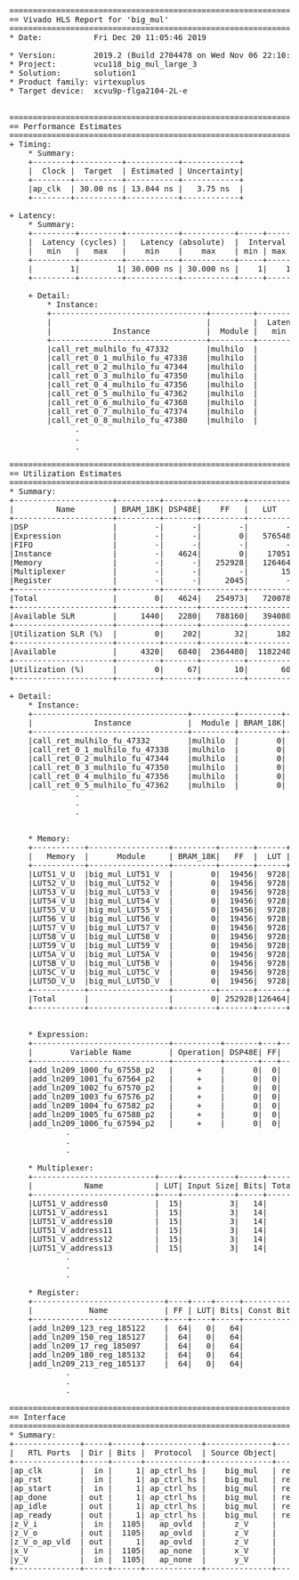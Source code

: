 <pre>
================================================================
== Vivado HLS Report for 'big_mul'
================================================================
* Date:           Fri Dec 20 11:05:46 2019

* Version:        2019.2 (Build 2704478 on Wed Nov 06 22:10:23 MST 2019)
* Project:        vcu118_big_mul_large_3
* Solution:       solution1
* Product family: virtexuplus
* Target device:  xcvu9p-flga2104-2L-e


================================================================
== Performance Estimates
================================================================
+ Timing: 
    * Summary: 
    +--------+----------+-----------+------------+
    |  Clock |  Target  | Estimated | Uncertainty|
    +--------+----------+-----------+------------+
    |ap_clk  | 30.00 ns | 13.844 ns |   3.75 ns  |
    +--------+----------+-----------+------------+

+ Latency: 
    * Summary: 
    +---------+---------+-----------+-----------+-----+-----+---------+
    |  Latency (cycles) |   Latency (absolute)  |  Interval | Pipeline|
    |   min   |   max   |    min    |    max    | min | max |   Type  |
    +---------+---------+-----------+-----------+-----+-----+---------+
    |        1|        1| 30.000 ns | 30.000 ns |    1|    1|   none  |
    +---------+---------+-----------+-----------+-----+-----+---------+

    + Detail: 
        * Instance: 
        +---------------------------------+---------+---------+---------+----------+----------+-----+-----+---------+
        |                                 |         |  Latency (cycles) |  Latency (absolute) |  Interval | Pipeline|
        |             Instance            |  Module |   min   |   max   |    min   |    max   | min | max |   Type  |
        +---------------------------------+---------+---------+---------+----------+----------+-----+-----+---------+
        |call_ret_mulhilo_fu_47332        |mulhilo  |        0|        0|   0 ns   |   0 ns   |    0|    0|   none  |
        |call_ret_0_1_mulhilo_fu_47338    |mulhilo  |        0|        0|   0 ns   |   0 ns   |    0|    0|   none  |
        |call_ret_0_2_mulhilo_fu_47344    |mulhilo  |        0|        0|   0 ns   |   0 ns   |    0|    0|   none  |
        |call_ret_0_3_mulhilo_fu_47350    |mulhilo  |        0|        0|   0 ns   |   0 ns   |    0|    0|   none  |
        |call_ret_0_4_mulhilo_fu_47356    |mulhilo  |        0|        0|   0 ns   |   0 ns   |    0|    0|   none  |
        |call_ret_0_5_mulhilo_fu_47362    |mulhilo  |        0|        0|   0 ns   |   0 ns   |    0|    0|   none  |
        |call_ret_0_6_mulhilo_fu_47368    |mulhilo  |        0|        0|   0 ns   |   0 ns   |    0|    0|   none  |
        |call_ret_0_7_mulhilo_fu_47374    |mulhilo  |        0|        0|   0 ns   |   0 ns   |    0|    0|   none  |
        |call_ret_0_8_mulhilo_fu_47380    |mulhilo  |        0|        0|   0 ns   |   0 ns   |    0|    0|   none  |
              .
              .
              .

================================================================
== Utilization Estimates
================================================================
* Summary: 
+---------------------+---------+-------+---------+---------+-----+
|         Name        | BRAM_18K| DSP48E|    FF   |   LUT   | URAM|
+---------------------+---------+-------+---------+---------+-----+
|DSP                  |        -|      -|        -|        -|    -|
|Expression           |        -|      -|        0|   576548|    -|
|FIFO                 |        -|      -|        -|        -|    -|
|Instance             |        -|   4624|        0|    17051|    -|
|Memory               |        -|      -|   252928|   126464|    -|
|Multiplexer          |        -|      -|        -|       15|    -|
|Register             |        -|      -|     2045|        -|    -|
+---------------------+---------+-------+---------+---------+-----+
|Total                |        0|   4624|   254973|   720078|    0|
+---------------------+---------+-------+---------+---------+-----+
|Available SLR        |     1440|   2280|   788160|   394080|  320|
+---------------------+---------+-------+---------+---------+-----+
|Utilization SLR (%)  |        0|    202|       32|      182|    0|
+---------------------+---------+-------+---------+---------+-----+
|Available            |     4320|   6840|  2364480|  1182240|  960|
+---------------------+---------+-------+---------+---------+-----+
|Utilization (%)      |        0|     67|       10|       60|    0|
+---------------------+---------+-------+---------+---------+-----+

+ Detail: 
    * Instance: 
    +---------------------------------+---------+---------+-------+---+-----+-----+
    |             Instance            |  Module | BRAM_18K| DSP48E| FF| LUT | URAM|
    +---------------------------------+---------+---------+-------+---+-----+-----+
    |call_ret_mulhilo_fu_47332        |mulhilo  |        0|     16|  0|   59|    0|
    |call_ret_0_1_mulhilo_fu_47338    |mulhilo  |        0|     16|  0|   59|    0|
    |call_ret_0_2_mulhilo_fu_47344    |mulhilo  |        0|     16|  0|   59|    0|
    |call_ret_0_3_mulhilo_fu_47350    |mulhilo  |        0|     16|  0|   59|    0|
    |call_ret_0_4_mulhilo_fu_47356    |mulhilo  |        0|     16|  0|   59|    0|
    |call_ret_0_5_mulhilo_fu_47362    |mulhilo  |        0|     16|  0|   59|    0|
              .
              .
              .


    * Memory: 
    +-----------+-----------------+---------+-------+------+-----+------+-----+------+-------------+
    |   Memory  |      Module     | BRAM_18K|   FF  |  LUT | URAM| Words| Bits| Banks| W*Bits*Banks|
    +-----------+-----------------+---------+-------+------+-----+------+-----+------+-------------+
    |LUT51_V_U  |big_mul_LUT51_V  |        0|  19456|  9728|    0|  9728|   64|     1|       622592|
    |LUT52_V_U  |big_mul_LUT52_V  |        0|  19456|  9728|    0|  9728|   64|     1|       622592|
    |LUT53_V_U  |big_mul_LUT53_V  |        0|  19456|  9728|    0|  9728|   64|     1|       622592|
    |LUT54_V_U  |big_mul_LUT54_V  |        0|  19456|  9728|    0|  9728|   64|     1|       622592|
    |LUT55_V_U  |big_mul_LUT55_V  |        0|  19456|  9728|    0|  9728|   64|     1|       622592|
    |LUT56_V_U  |big_mul_LUT56_V  |        0|  19456|  9728|    0|  9728|   64|     1|       622592|
    |LUT57_V_U  |big_mul_LUT57_V  |        0|  19456|  9728|    0|  9728|   64|     1|       622592|
    |LUT58_V_U  |big_mul_LUT58_V  |        0|  19456|  9728|    0|  9728|   64|     1|       622592|
    |LUT59_V_U  |big_mul_LUT59_V  |        0|  19456|  9728|    0|  9728|   64|     1|       622592|
    |LUT5A_V_U  |big_mul_LUT5A_V  |        0|  19456|  9728|    0|  9728|   64|     1|       622592|
    |LUT5B_V_U  |big_mul_LUT5B_V  |        0|  19456|  9728|    0|  9728|   64|     1|       622592|
    |LUT5C_V_U  |big_mul_LUT5C_V  |        0|  19456|  9728|    0|  9728|   64|     1|       622592|
    |LUT5D_V_U  |big_mul_LUT5D_V  |        0|  19456|  9728|    0|  9728|   64|     1|       622592|
    +-----------+-----------------+---------+-------+------+-----+------+-----+------+-------------+
    |Total      |                 |        0| 252928|126464|    0|126464|  832|    13|      8093696|
    +-----------+-----------------+---------+-------+------+-----+------+-----+------+-------------+


    * Expression: 
    +-----------------------------+----------+-------+---+------+------------+------------+
    |        Variable Name        | Operation| DSP48E| FF|  LUT | Bitwidth P0| Bitwidth P1|
    +-----------------------------+----------+-------+---+------+------------+------------+
    |add_ln209_1000_fu_67558_p2   |     +    |      0|  0|    55|          55|          55|
    |add_ln209_1001_fu_67564_p2   |     +    |      0|  0|    50|          50|          50|
    |add_ln209_1002_fu_67570_p2   |     +    |      0|  0|    45|          45|          45|
    |add_ln209_1003_fu_67576_p2   |     +    |      0|  0|    40|          40|          40|
    |add_ln209_1004_fu_67582_p2   |     +    |      0|  0|    35|          35|          35|
    |add_ln209_1005_fu_67588_p2   |     +    |      0|  0|    30|          30|          30|
    |add_ln209_1006_fu_67594_p2   |     +    |      0|  0|    25|          25|          25|
            .
            .
            .

    * Multiplexer: 
    +--------------------------+----+-----------+-----+-----------+
    |           Name           | LUT| Input Size| Bits| Total Bits|
    +--------------------------+----+-----------+-----+-----------+
    |LUT51_V_address0          |  15|          3|   14|         42|
    |LUT51_V_address1          |  15|          3|   14|         42|
    |LUT51_V_address10         |  15|          3|   14|         42|
    |LUT51_V_address11         |  15|          3|   14|         42|
    |LUT51_V_address12         |  15|          3|   14|         42|
    |LUT51_V_address13         |  15|          3|   14|         42|
            .
            .
            .

    * Register: 
    +----------------------------+----+----+-----+-----------+
    |            Name            | FF | LUT| Bits| Const Bits|
    +----------------------------+----+----+-----+-----------+
    |add_ln209_123_reg_185122    |  64|   0|   64|          0|
    |add_ln209_150_reg_185127    |  64|   0|   64|          0|
    |add_ln209_17_reg_185097     |  64|   0|   64|          0|
    |add_ln209_180_reg_185132    |  64|   0|   64|          0|
    |add_ln209_213_reg_185137    |  64|   0|   64|          0|
            .
            .
            .

================================================================
== Interface
================================================================
* Summary: 
+--------------+-----+------+------------+--------------+--------------+
|   RTL Ports  | Dir | Bits |  Protocol  | Source Object|    C Type    |
+--------------+-----+------+------------+--------------+--------------+
|ap_clk        |  in |     1| ap_ctrl_hs |    big_mul   | return value |
|ap_rst        |  in |     1| ap_ctrl_hs |    big_mul   | return value |
|ap_start      |  in |     1| ap_ctrl_hs |    big_mul   | return value |
|ap_done       | out |     1| ap_ctrl_hs |    big_mul   | return value |
|ap_idle       | out |     1| ap_ctrl_hs |    big_mul   | return value |
|ap_ready      | out |     1| ap_ctrl_hs |    big_mul   | return value |
|z_V_i         |  in |  1105|   ap_ovld  |      z_V     |    pointer   |
|z_V_o         | out |  1105|   ap_ovld  |      z_V     |    pointer   |
|z_V_o_ap_vld  | out |     1|   ap_ovld  |      z_V     |    pointer   |
|x_V           |  in |  1105|   ap_none  |      x_V     |    pointer   |
|y_V           |  in |  1105|   ap_none  |      y_V     |    pointer   |
+--------------+-----+------+------------+--------------+--------------+

</pre>
